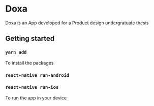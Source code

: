 # Doxa

Doxa is an App developed for a Product design undergratuate thesis

## Getting started
### `yarn add`
To install the packages
### `react-native run-android`
### `react-native run-ios`
To run the app in your device
